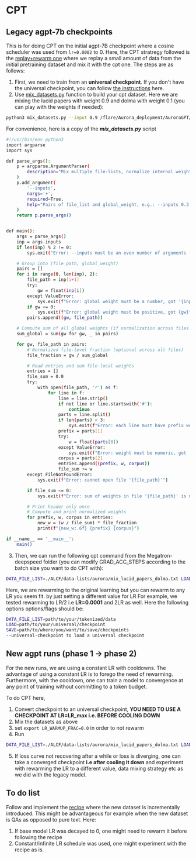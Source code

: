 # CPT
## Legacy agpt-7b checkpoints
This is for doing CPT on the initial agpt-7B checkpoint where a cosine scheduler was used from `lr=0.0002` to 0. Here, the CPT stratregy followed is the [replay+rewarm one](https://arxiv.org/pdf/2403.08763) where we replay a small amount of data from the initial pretraining dataset and mix it with the cpt one. The steps are as follows:
1. First, we need to train from an **universal checkpoint**. If you don't have the universal checkpoint, you can follow [the instructions](https://github.com/argonne-lcf/Megatron-DeepSpeed/blob/main/ALCF/notes/universal_checkpoint_bug.md) here.
2. Use [mix_datasets.py](https://github.com/zhenghh04/blendcorpus/blob/main/utils/mix_datasets.py) function to build your cpt dataset. Here we are mixing the lucid papers with weight 0.9 and dolma with weight 0.1 (you can play with the weights if needed):
```bash
python3 mix_datasets.py --input 0.9 /flare/Aurora_deployment/AuroraGPT/datasets/papers/papers.txt 0.1 /flare/Aurora_deployment/AuroraGPT/datasets/dolma/dolma_v1_7_file_list_v2.txt > ${debug_dir}/Megatron-DeepSpeed/ALCF/data-lists/aurora/mix_lucid_papers09_dolma01.txt
```
For convenience, here is a copy of the ***mix_datasets.py*** script
```bash
#!/usr/bin/env python3
import argparse
import sys

def parse_args():
    p = argparse.ArgumentParser(
        description="Mix multiple file-lists, normalize internal weights, and apply global file weights."
    )
    p.add_argument(
        '--inputs',
        nargs='+',
        required=True,
        help="Pairs of file_list and global_weight, e.g.: --inputs 0.3  f1.txt 0.7 f2.tx"
    )
    return p.parse_args()


def main():
    args = parse_args()
    inp = args.inputs
    if len(inp) % 2 != 0:
        sys.exit("Error: --inputs must be an even number of arguments (file weight pairs).")

    # Group into (file_path, global_weight)
    pairs = []
    for i in range(0, len(inp), 2):
        file_path = inp[i+1]
        try:
            gw = float(inp[i])
        except ValueError:
            sys.exit(f"Error: global weight must be a number, got '{inp[i]}'")
        if gw <= 0:
            sys.exit(f"Error: global weight must be positive, got {gw}")
        pairs.append((gw, file_path))

    # Compute sum of all global weights (if normalization across files is desired)
    sum_global = sum(gw for gw, _ in pairs)

    for gw, file_path in pairs:
        # Normalized file-level fraction (optional across all files)
        file_fraction = gw / sum_global

        # Read entries and sum file-local weights
        entries = []
        file_sum = 0.0
        try:
            with open(file_path, 'r') as f:
                for line in f:
                    line = line.strip()
                    if not line or line.startswith('#'):
                        continue
                    parts = line.split()
                    if len(parts) < 3:
                        sys.exit(f"Error: each line must have prefix weight corpus, got: '{line}'")
                    prefix = parts[1]
                    try:
                        w = float(parts[0])
                    except ValueError:
                        sys.exit(f"Error: weight must be numeric, got '{parts[1]}' in file {file_path}")
                    corpus = parts[2]
                    entries.append((prefix, w, corpus))
                    file_sum += w
        except FileNotFoundError:
            sys.exit(f"Error: cannot open file '{file_path}'")

        if file_sum <= 0:
            sys.exit(f"Error: sum of weights in file '{file_path}' is non-positive: {file_sum}")

        # Print header only once
        # Compute and print normalized weights
        for prefix, w, corpus in entries:
            new_w = (w / file_sum) * file_fraction
            print(f"{new_w:.6f} {prefix} {corpus}")

if __name__ == '__main__':
    main()
```

3. Then, we can run the following cpt command from the Megatron-deepspeed folder (you can modify GRAD_ACC_STEPS according to the batch size you want to do CPT with):
```bash
DATA_FILE_LIST=./ALCF/data-lists/aurora/mix_lucid_papers_dolma.txt LOAD=/flare/AuroraGPT/AuroraGPT-v0/checkpoint-copies/checkpoints/ws768_ds_stage1_nl32_hs4096_mb1_seq4096_gb3072_sp1_pp1_tp1_bf16_optadamw_lr_lwf_flash TRAIN_TOKENS=$((22*10**9)) GRAD_ACC_STEPS=16 LR=0.0002 LR_WARMUP_FRACTION=0.01 bash train_alcf.sh --universal-checkpoint --finetune
```
Here, we are rewarming to the original learning but you can rewarm to any LR you seem fit. by just setting a different value for LR For example, we tested rewarming to LR/2 i.e **LR=0.0001** and 2LR as well.
Here the following options options/flags should be:
```bash
DATA_FILE_LIST=path/to/your/tokenized/data
LOAD=path/to/your/universal/checkpoint
SAVE=path/to/where/you/want/to/save/checkpoints
--universal-checkpoint to load a universal checkpoint
```
## New agpt runs (phase 1 -> phase 2)
For the new runs, we are using a constant LR with cooldowns. The advantage of using a constant LR is to forego the need of rewarming. Furthermore, with the cooldown, one can train a model to convergence at any point of training without committing to a token budget.

To do CPT here, 
1. Convert checkpoint to an universal checkpoint, **YOU NEED TO USE A CHECKPOINT AT LR=LR_max i.e. BEFORE COOLING DOWN**
2.  Mix the datasets as above
3. set `export LR_WARMUP_FRAC=0.0` in order to not rewarm
4. Run
```bash
DATA_FILE_LIST=./ALCF/data-lists/aurora/mix_lucid_papers_dolma.txt LOAD=/flare/AuroraGPT/AuroraGPT-v0/checkpoint-copies/checkpoints/ws768_ds_stage1_nl32_hs4096_mb1_seq4096_gb3072_sp1_pp1_tp1_bf16_optadamw_lr_lwf_flash TRAIN_TOKENS=$((22*10**9)) GRAD_ACC_STEPS=16 LR=0.0002 LR_DECAY_STYLE=constant bash train_alcf.sh --universal-checkpoint --finetune --lr_constant_plus_cooldown 
```
5. If loss curve not recovering after a while or loss is diverging, one can take a converged checkpoint **i.e after cooling it down** and experiment with rewarming the LR to a different value, data mixing strategy etc as we did with the legacy model.

## To do list
Follow and implement the [recipe](https://arxiv.org/pdf/2407.07263v1) where the new dataset is incrementally introduced. This might be advantageous for example when the new dataset is QAs as opposed to pure text. Here:
1. If base model LR was decayed to 0, one might need to rewarm it before following the recipe
2. Constant/infinite LR schedule was used, one might experiment with the recipe as is.
